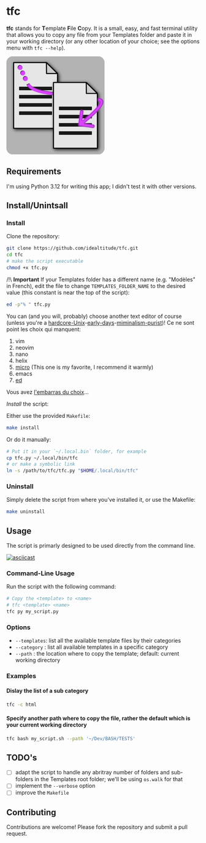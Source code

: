 # tfc

**tfc** stands for **T**emplate **F**ile **C**opy. It is a small, easy, and fast terminal utility that allows you to copy any file from your Templates folder and paste it in your working directory (or any other location of your choice; see the options menu with `tfc --help`).

![tfc logo](./tfc.png)

## Requirements

I'm using Python 3.12 for writing this app; I didn't test it with other versions.

## Install/Unintsall

### Install

Clone the repository:

```bash
git clone https://github.com/idealtitude/tfc.git
cd tfc
# make the script executable
chmod +x tfc.py
```

/!\ **Important**
If your Templates folder has a different name (e.g. "Modèles" in French), edit the file to change `TEMPLATES_FOLDER_NAME` to the desired value (this constant is near the top of the script):

```bash
ed -p"% " tfc.py
```

You can (and you will, probably) choose another text editor of course (unless you're a [hardcore-Unix](https://www.youtube.com/watch?v=JoVQTPbD6UY)-[early-days](https://www.youtube.com/watch?v=tc4ROCJYbm0)-[miminalism-purist](https://www.youtube.com/watch?v=XvDZLjaCJuw&t=1020s))! Ce ne sont point les choix qui manquent:

1. vim
2. neovim
3. nano
4. helix
5. [micro](https://micro-editor.github.io/ "Micro Editor Home Page") (This one is my favorite, I recommend it warmly)
6. emacs
7. [ed](https://www.redhat.com/en/blog/introduction-ed-editor)

Vous avez [l'embarras du choix](https://fr.wiktionary.org/wiki/avoir_l%E2%80%99embarras_du_choix)...


*Install* the script:

Either  use the provided `Makefile`:

```bash
make install
```

Or do it manually:

```bash
# Put it in your `~/.local.bin` folder, for example
cp tfc.py ~/.local/bin/tfc
# or make a symbolic link 
ln -s /path/to/tfc/tfc.py "$HOME/.local/bin/tfc"
```

### Uninstall

Simply delete the script from where you've installed it, or use the Makefile:

```bash
make uninstall
```

## Usage

The script is primarly designed to be used directly from the command line.

[![asciicast](https://asciinema.org/a/kU9hz5C7AdrZuayORW2OPTaGj.svg)](https://asciinema.org/a/kU9hz5C7AdrZuayORW2OPTaGj)

### Command-Line Usage

Run the script with the following command:

```bash
# Copy the <template> to <name>
# tfc <template> <name>
tfc py my_script.py
```

### Options

- `--templates`: list all the available template files by their categories
- `--category` : list all available templates in a specific category
- `--path`     : the location where to copy the template; default: current working directory

### Examples

#### Dislay the list of a sub category

```bash
tfc -c html
```

#### Specify another path where to copy the file, rather the default which is your current working directory

```bash
tfc bash my_script.sh --path '~/Dev/BASH/TESTS'
```

## TODO's

- [ ] adapt the script to handle any abritray number of folders and sub-folders in the Templates root folder; we'll be using `os.walk` for that
- [ ] implement the `--verbose` option
- [ ] improve the `Makefile`

## Contributing

Contributions are welcome! Please fork the repository and submit a pull request.
